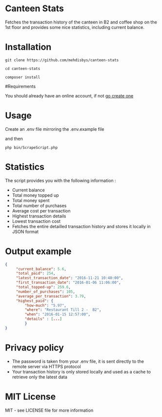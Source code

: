 # Canteen Stats

Fetches the transaction history of the canteen in B2 and coffee shop on the 1st floor and provides some nice statistics, 
including current balance.


# Installation

`git clone https://github.com/mehdisbys/canteen-stats`

`cd canteen-stats`

`composer install `

#Requirements

You should already have an online account, if not [go create one](http://icashless.systopiacloud.com)

# Usage


Create an .env file mirroring the .env.example file

and then

`php bin/ScrapeScript.php`


# Statistics

The script provides you with the following information :

- Current balance
- Total money topped up
- Total money spent
- Total number of purchases
- Average cost per transaction
- Highest transaction details
- Lowest transaction cost
- Fetches the entire detailled transaction history and stores it locally in JSON format

# Output example 

```json
{
     "current_balance": 5.6,
     "total_paid": 254,
     "latest_transaction_date": "2016-11-21 10:40:00",
     "first_transaction_date": "2016-01-06 11:06:00",
     "total_topped-up": 259.6,
     "number_of_purchases": 105,
     "average_per_transaction": 3.79,
     "highest_paid": {
         "how-much": "5.97",
         "where": "Restaurant Till 2 -  B2",
         "when": "2016-01-15 12:57:00",
         "details" : [...]
         }
}
```

# Privacy policy

- The password is taken from your .env file, it is sent directly to the remote server via HTTPS protocol
- Your transaction history is only stored locally and used as a cache to retrieve only the latest data


# MIT License

MIT - see LICENSE file for more information
